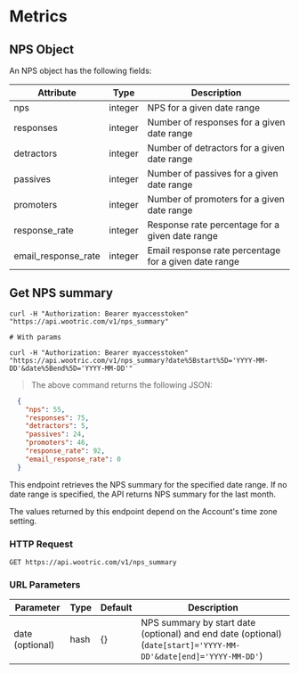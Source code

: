 # Metrics

## NPS Object

An NPS object has the following fields:

Attribute | Type | Description
--------- | ------- | -----------
nps | integer | NPS for a given date range
responses | integer | Number of responses for a given date range
detractors | integer | Number of detractors for a given date range
passives | integer | Number of passives for a given date range
promoters | integer | Number of promoters for a given date range
response_rate | integer | Response rate percentage for a given date range
email_response_rate | integer | Email response rate percentage for a given date range

## Get NPS summary

```shell
curl -H "Authorization: Bearer myaccesstoken" "https://api.wootric.com/v1/nps_summary"

# With params

curl -H "Authorization: Bearer myaccesstoken" "https://api.wootric.com/v1/nps_summary?date%5Bstart%5D='YYYY-MM-DD'&date%5Bend%5D='YYYY-MM-DD'"
```

> The above command returns the following JSON:

```json
  {
    "nps": 55,
    "responses": 75,
    "detractors": 5,
    "passives": 24,
    "promoters": 46,
    "response_rate": 92,
    "email_response_rate": 0
  }
```

This endpoint retrieves the NPS summary for the specified 
date range. If no date range is specified, the API returns NPS summary for
the last month.

<aside class="notice">
The values returned by this endpoint depend on the Account's time zone setting.
</aside>

### HTTP Request

`GET https://api.wootric.com/v1/nps_summary`

### URL Parameters

Parameter | Type | Default | Description
--------- | ------- | ------- | -----
date (optional)| hash | {} | NPS summary by start date (optional) and end date (optional) (`date[start]='YYYY-MM-DD'&date[end]='YYYY-MM-DD'`)
